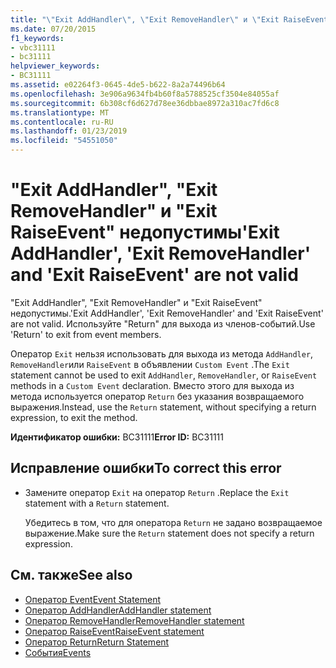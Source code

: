 ```yaml
---
title: "\"Exit AddHandler\", \"Exit RemoveHandler\" и \"Exit RaiseEvent\" недопустимы"
ms.date: 07/20/2015
f1_keywords:
- vbc31111
- bc31111
helpviewer_keywords:
- BC31111
ms.assetid: e02264f3-0645-4de5-b622-8a2a74496b64
ms.openlocfilehash: 3e906a9634fb4b60f8a5788525cf3504e84055af
ms.sourcegitcommit: 6b308cf6d627d78ee36dbbae8972a310ac7fd6c8
ms.translationtype: MT
ms.contentlocale: ru-RU
ms.lasthandoff: 01/23/2019
ms.locfileid: "54551050"
---
```

# <a name="exit-addhandler-exit-removehandler-and-exit-raiseevent-are-not-valid"></a><span data-ttu-id="56c70-102">"Exit AddHandler", "Exit RemoveHandler" и "Exit RaiseEvent" недопустимы</span><span class="sxs-lookup"><span data-stu-id="56c70-102">'Exit AddHandler', 'Exit RemoveHandler' and 'Exit RaiseEvent' are not valid</span></span>
<span data-ttu-id="56c70-103">"Exit AddHandler", "Exit RemoveHandler" и "Exit RaiseEvent" недопустимы.</span><span class="sxs-lookup"><span data-stu-id="56c70-103">'Exit AddHandler', 'Exit RemoveHandler' and 'Exit RaiseEvent' are not valid.</span></span> <span data-ttu-id="56c70-104">Используйте "Return" для выхода из членов-событий.</span><span class="sxs-lookup"><span data-stu-id="56c70-104">Use 'Return' to exit from event members.</span></span>  
  
 <span data-ttu-id="56c70-105">Оператор `Exit` нельзя использовать для выхода из метода `AddHandler`, `RemoveHandler`или `RaiseEvent` в объявлении `Custom Event` .</span><span class="sxs-lookup"><span data-stu-id="56c70-105">The `Exit` statement cannot be used to exit `AddHandler`, `RemoveHandler`, or `RaiseEvent` methods in a `Custom Event` declaration.</span></span> <span data-ttu-id="56c70-106">Вместо этого для выхода из метода используется оператор `Return` без указания возвращаемого выражения.</span><span class="sxs-lookup"><span data-stu-id="56c70-106">Instead, use the `Return` statement, without specifying a return expression, to exit the method.</span></span>  
  
 <span data-ttu-id="56c70-107">**Идентификатор ошибки:** BC31111</span><span class="sxs-lookup"><span data-stu-id="56c70-107">**Error ID:** BC31111</span></span>  
  
## <a name="to-correct-this-error"></a><span data-ttu-id="56c70-108">Исправление ошибки</span><span class="sxs-lookup"><span data-stu-id="56c70-108">To correct this error</span></span>  
  
-   <span data-ttu-id="56c70-109">Замените оператор `Exit` на оператор `Return` .</span><span class="sxs-lookup"><span data-stu-id="56c70-109">Replace the `Exit` statement with a `Return` statement.</span></span>  
  
     <span data-ttu-id="56c70-110">Убедитесь в том, что для оператора `Return` не задано возвращаемое выражение.</span><span class="sxs-lookup"><span data-stu-id="56c70-110">Make sure the `Return` statement does not specify a return expression.</span></span>  
  
## <a name="see-also"></a><span data-ttu-id="56c70-111">См. также</span><span class="sxs-lookup"><span data-stu-id="56c70-111">See also</span></span>
- [<span data-ttu-id="56c70-112">Оператор Event</span><span class="sxs-lookup"><span data-stu-id="56c70-112">Event Statement</span></span>](../../visual-basic/language-reference/statements/event-statement.md)
- [<span data-ttu-id="56c70-113">Оператор AddHandler</span><span class="sxs-lookup"><span data-stu-id="56c70-113">AddHandler statement</span></span>](~/docs/visual-basic/language-reference/statements/addhandler-statement.md)
- [<span data-ttu-id="56c70-114">Оператор RemoveHandler</span><span class="sxs-lookup"><span data-stu-id="56c70-114">RemoveHandler statement</span></span>](~/docs/visual-basic/language-reference/statements/removehandler-statement.md)
- [<span data-ttu-id="56c70-115">Оператор RaiseEvent</span><span class="sxs-lookup"><span data-stu-id="56c70-115">RaiseEvent statement</span></span>](~/docs/visual-basic/language-reference/statements/raiseevent-statement.md)
- [<span data-ttu-id="56c70-116">Оператор Return</span><span class="sxs-lookup"><span data-stu-id="56c70-116">Return Statement</span></span>](../../visual-basic/language-reference/statements/return-statement.md)
- [<span data-ttu-id="56c70-117">События</span><span class="sxs-lookup"><span data-stu-id="56c70-117">Events</span></span>](../../visual-basic/programming-guide/language-features/events/index.md)
